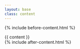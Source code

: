 ```yaml
---
layout: base
class: content
---
```


{% include before-content.html %}
<main>{{ content }}</main>
{% include after-content.html %}
